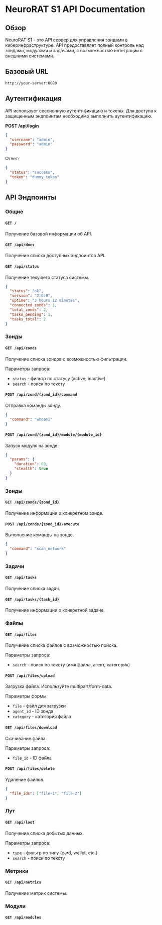 # NeuroRAT S1 API Documentation

## Обзор
NeuroRAT S1 - это API сервер для управления зондами в киберинфраструктуре. API предоставляет полный контроль над зондами, модулями и задачами, с возможностью интеграции с внешними системами.

## Базовый URL
```
http://your-server:8080
```

## Аутентификация
API использует сессионную аутентификацию и токены. Для доступа к защищенным эндпоинтам необходимо выполнить аутентификацию.

**POST /api/login**
```json
{
  "username": "admin",
  "password": "admin"
}
```

Ответ:
```json
{
  "status": "success",
  "token": "dummy_token"
}
```

## API Эндпоинты

### Общие

#### `GET /`
Получение базовой информации об API.

#### `GET /api/docs`
Получение списка доступных эндпоинтов API.

#### `GET /api/status`
Получение текущего статуса системы.

```json
{
  "status": "ok",
  "version": "2.0.0",
  "uptime": "3 hours 12 minutes",
  "connected_zonds": 1,
  "total_zonds": 2,
  "tasks_pending": 1,
  "tasks_total": 2
}
```

### Зонды

#### `GET /api/zonds`
Получение списка зондов с возможностью фильтрации.

Параметры запроса:
- `status` - фильтр по статусу (active, inactive)
- `search` - поиск по тексту

#### `POST /api/zond/{zond_id}/command`
Отправка команды зонду.

```json
{
  "command": "whoami"
}
```

#### `POST /api/zond/{zond_id}/module/{module_id}`
Запуск модуля на зонде.

```json
{
  "params": {
    "duration": 60,
    "stealth": true
  }
}
```

### Зонды

#### `GET /api/zonds/{zond_id}`
Получение информации о конкретном зонде.

#### `POST /api/zonds/{zond_id}/execute`
Выполнение команды на зонде.

```json
{
  "command": "scan_network"
}
```

### Задачи

#### `GET /api/tasks`
Получение списка задач.

#### `GET /api/tasks/{task_id}`
Получение информации о конкретной задаче.

### Файлы

#### `GET /api/files`
Получение списка файлов с возможностью поиска.

Параметры запроса:
- `search` - поиск по тексту (имя файла, агент, категория)

#### `POST /api/files/upload`
Загрузка файла. Используйте multipart/form-data.

Параметры формы:
- `file` - файл для загрузки
- `agent_id` - ID зонда
- `category` - категория файла

#### `GET /api/files/download`
Скачивание файла.

Параметры запроса:
- `file_id` - ID файла

#### `POST /api/files/delete`
Удаление файлов.

```json
{
  "file_ids": ["file-1", "file-2"]
}
```

### Лут

#### `GET /api/loot`
Получение списка добытых данных.

Параметры запроса:
- `type` - фильтр по типу (card, wallet, etc.)
- `search` - поиск по тексту

### Метрики

#### `GET /api/metrics`
Получение метрик системы.

### Модули

#### `GET /api/modules`